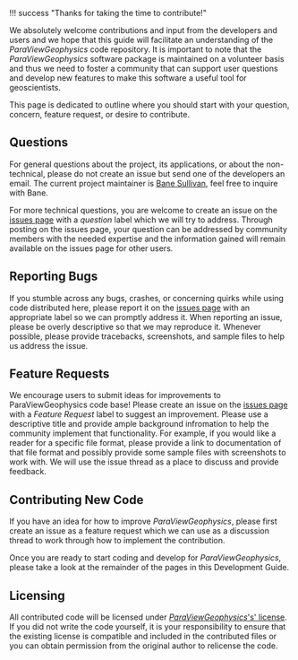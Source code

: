 !!! success "Thanks for taking the time to contribute!"

We absolutely welcome contributions and input from the developers and users and we hope that this guide will facilitate an understanding of the *ParaViewGeophysics* code repository. It is important to note that the *ParaViewGeophysics* software package is maintained on a volunteer basis and thus we need to foster a community that can support user questions and develop new features to make this software a useful tool for geoscientists.

This page is dedicated to outline where you should start with your question, concern, feature request, or desire to contribute.

## Questions
For general questions about the project, its applications, or about the non-technical, please do not create an issue but send one of the developers an email. The current project maintainer is [Bane Sullivan](http://banesullivan.com), feel free to inquire with Bane.


For more technical questions, you are welcome to create an issue on the [issues page](https://github.com/banesullivan/ParaViewGeophysics/issues) with a *question* label which we will try to address. Through posting on the issues page, your question can be addressed by community members with the needed expertise and the information gained will remain available on the issues page for other users.


## Reporting Bugs
If you stumble across any bugs, crashes, or concerning quirks while using code distributed here, please report it on the [issues page](https://github.com/banesullivan/ParaViewGeophysics/issues) with an appropriate label so we can promptly address it.
When reporting an issue, please be overly descriptive so that we may reproduce it. Whenever possible, please provide tracebacks, screenshots, and sample files to help us address the issue.

## Feature Requests
We encourage users to submit ideas for improvements to ParaViewGeophysics code base! Please create an issue on the [issues page](https://github.com/banesullivan/ParaViewGeophysics/issues) with a *Feature Request* label to suggest an improvement.
Please use a descriptive title and provide ample background infromation to help the community implement that functionality. For example, if you would like a reader for a specific file format, please provide a link to documentation of that file format and possibly provide some sample files with screenshots to work with. We will use the issue thread as a place to discuss and provide feedback.

## Contributing New Code
If you have an idea for how to improve *ParaViewGeophysics*, please first create an issue as a feature request which we can use as a discussion thread to work through how to implement the contribution.

Once you are ready to start coding and develop for *ParaViewGeophysics*, please take a look at the remainder of the pages in this Development Guide.

## Licensing
All contributed code will be licensed under [*ParaViewGeophysics*'s' license](https://github.com/banesullivan/ParaViewGeophysics/blob/master/LICENSE). If you did not write the code yourself, it is your responsibility to ensure that the existing license is compatible and included in the contributed files or you can obtain permission from the original author to relicense the code.
